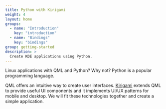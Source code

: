 ```yaml
---
title: Python with Kirigami
weight: 4
layout: home
groups:
  - name: "Introduction"
    key: "introduction"
  - name: "Bindings"
    key: "bindings"
group: getting-started
description: >
  Create KDE applications using Python.
---
```


Linux applications with QML and Python? Why not? Python is a popular programming
language.

QML offers an intuitive way to create user interfaces.
[Kirigami](https://develop.kde.org/docs/getting-started/kirigami/) extends QML
to provide useful UI components and it implements UI/UX patterns for mobile and
desktop. We will fit these technologies together and create a simple application.
